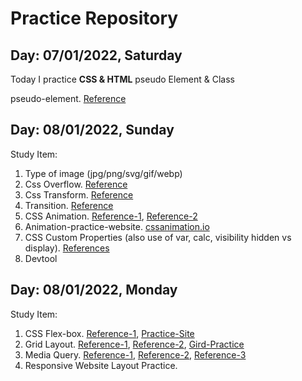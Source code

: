 # Practice Repository

## Day: 07/01/2022, Saturday

Today I practice __CSS & HTML__ pseudo Element & Class

pseudo-element. [Reference](https://www.w3schools.com/css/css_pseudo_elements.asp)

## Day: 08/01/2022, Sunday

Study Item:

1. Type of image (jpg/png/svg/gif/webp)
2. Css Overflow. [Reference](https://www.w3schools.com/css/css_overflow.asp)
3. Css Transform. [Reference](https://css-tricks.com/almanac/properties/t/transform/)
4. Transition. [Reference](https://css-tricks.com/almanac/properties/t/transition/)
5. CSS Animation. [Reference-1](https://css-tricks.com/almanac/properties/a/animation/), [Reference-2](https://web.dev/learn/css/animations/)
6. Animation-practice-website. [cssanimation.io](http://cssanimation.io/)
7. CSS Custom Properties (also use of var, calc, visibility hidden vs display). [References](https://css-tricks.com/a-complete-guide-to-custom-properties/)
8. Devtool

## Day: 08/01/2022, Monday

Study Item:

1. CSS Flex-box. [Reference-1](https://css-tricks.com/snippets/css/a-guide-to-flexbox/), [Practice-Site](https://flexboxfroggy.com/)
2. Grid Layout. [Reference-1](https://css-tricks.com/snippets/css/complete-guide-grid/), [Reference-2](https://learncssgrid.com/), [Gird-Practice](https://cssgridgarden.com/)
3. Media Query. [Reference-1](https://developer.mozilla.org/en-US/docs/Web/CSS/Media_Queries/Using_media_queries), [Reference-2](https://css-tricks.com/a-complete-guide-to-css-media-queries/), [Reference-3](https://stackdiary.com/css-media-queries/)
4. Responsive Website Layout Practice.
